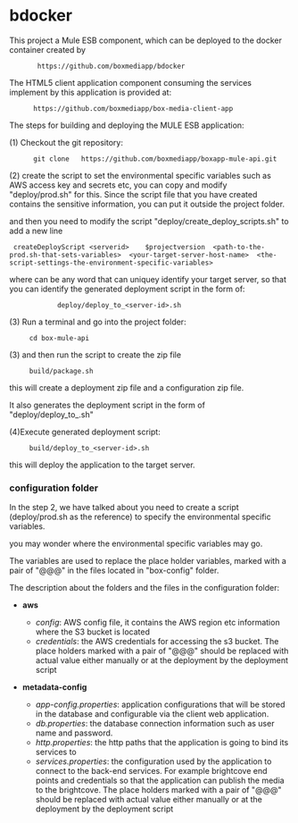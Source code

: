 # bdocker

This project a Mule ESB component, which can be deployed to the docker container created by   


           https://github.com/boxmediapp/bdocker
   
 The HTML5 client application component consuming the services implement by this application is provided at:
 
          https://github.com/boxmediapp/box-media-client-app
 
   
 The steps for building and deploying the MULE ESB application:
  
                
(1) Checkout the git repository:
 
          git clone   https://github.com/boxmediapp/boxapp-mule-api.git

(2) create the script to set the environmental specific variables such as AWS access key and secrets etc, you can copy and modify "deploy/prod.sh" for this. Since the script file that you have created contains the sensitive information, you can put it outside the project folder.

and then you need to modify the script "deploy/create_deploy_scripts.sh" to add a new line

     createDeployScript <serverid>    $projectversion  <path-to-the-prod.sh-that-sets-variables>  <your-target-server-host-name>  <the-script-settings-the-environment-specific-variables>

where <serverid> can be any word that can uniquey identify your target server, so that you can identify the generated deployment script in the form of:

                deploy/deploy_to_<server-id>.sh
                
   
(3) Run a terminal and go into the project folder:
 
         cd box-mule-api

(3) and then run the script to create the zip file
 
         build/package.sh

this will create a deployment zip file and  a configuration zip file. 

It also generates the deployment script in the form of "deploy/deploy_to_<server-id>.sh"

       
(4)Execute generated deployment script:

         build/deploy_to_<server-id>.sh
         
   this will deploy the application to the target server.
   
   
   
### configuration folder

In the step 2, we have talked about you need to create a script (deploy/prod.sh as the reference) to specify the environmental specific variables.
  
you may wonder where the environmental specific variables may go. 

The variables are used to replace the place holder variables, marked with a pair of "@@@" in the files located in "box-config" folder.
       
The description about the folders and the files in the configuration folder:

+ **aws**
     - *config*: AWS config file, it contains the AWS region etc information where the S3 bucket is located
     - *credentials*: the AWS credentials for accessing the s3 bucket. The place holders marked with a pair of "@@@" should be replaced with actual value either manually or at the deployment by the deployment script
    
+ **metadata-config**
     -  *app-config.properties*:  application configurations that will be stored in the database and configurable via the client web application.
     -  *db.properties*: the database connection information such as user name and password.
     -  *http.properties*: the http paths that the application is going to bind its services to 
     -  *services.properties*: the configuration used by the application to connect to the back-end services. For example brightcove end points and credentials so that the application can publish the media to the brightcove. The place holders marked with a pair of "@@@" should be replaced with actual value either manually or at the deployment by the deployment script
 
